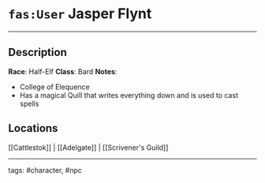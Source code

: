 # `fas:User` Jasper Flynt
---

## Description
**Race**: Half-Elf
**Class**: Bard
**Notes**: 
- College of Elequence
- Has a magical Quill that writes everything down and is used to cast spells

## Locations
[[Cattlestok]] | [[Adelgate]] | [[Scrivener's Guild]]

---
tags: #character, #npc
